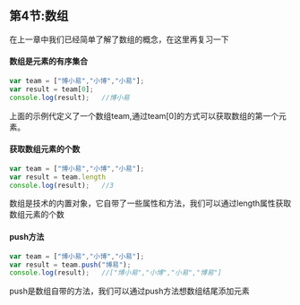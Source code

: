 ## 第4节:数组
在上一章中我们已经简单了解了数组的概念，在这里再复习一下

#### 数组是元素的有序集合
``` js
var team = ["博小易","小博","小易"];
var result = team[0];
console.log(result);   //博小易
```
上面的示例代定义了一个数组team,通过team[0]的方式可以获取数组的第一个元素。

#### 获取数组元素的个数 
``` js
var team = ["博小易","小博","小易"];
var result = team.length
console.log(result);   //3
```
数组是技术的内置对象，它自带了一些属性和方法，我们可以通过length属性获取数组元素的个数

#### push方法
``` js
var team = ["博小易","小博","小易"];
var result = team.push("博易");
console.log(result);   //["博小易","小博","小易","博易"]
```
push是数组自带的方法，我们可以通过push方法想数组结尾添加元素